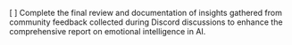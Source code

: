 [ ] Complete the final review and documentation of insights gathered from community feedback collected during Discord discussions to enhance the comprehensive report on emotional intelligence in AI.